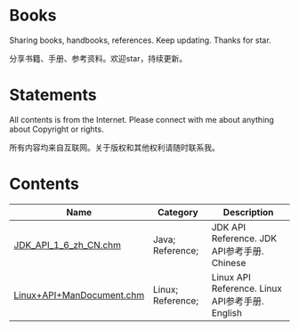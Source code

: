 # Books
Sharing books, handbooks, references. Keep updating. Thanks for star.

分享书籍、手册、参考资料。欢迎star，持续更新。

# Statements
All contents is from the Internet. Please connect with me about anything about Copyright or rights.

所有内容均来自互联网。关于版权和其他权利请随时联系我。

# Contents

Name | Category | Description
---|---|---
[JDK_API_1_6_zh_CN.chm](https://github.com/NasdaqGodzilla/Books/blob/main/JDK_API_1_6_zh_CN.chm) | Java; Reference; | JDK API Reference. JDK API参考手册. Chinese
[Linux+API+ManDocument.chm](https://github.com/NasdaqGodzilla/Books/blob/main/Linux%2BAPI%2BManDocument.chm) | Linux; Reference; | Linux API Reference. Linux API参考手册. English

